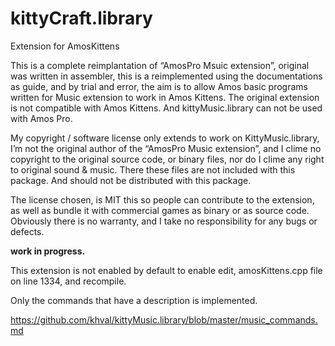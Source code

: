# kittyCraft.library
Extension for AmosKittens

This is a complete reimplantation of “AmosPro Msuic extension”, original was written in assembler, 
this is a reimplemented using the documentations as guide, and by trial and error, the aim is to allow Amos basic programs written for Music extension to work in Amos Kittens. The original extension is not compatible with Amos Kittens. And kittyMusic.library can not be used with Amos Pro.

My copyright / software license only extends to work on KittyMusic.library, I’m not the original author of the “AmosPro Music extension”, and I clime no copyright to the original source code, or binary files, nor do I clime any right to original sound & music. There these files are not included with this package. And should not be distributed with this package.

The license chosen, is MIT this so people can contribute to the extension, as well as bundle it with commercial games as binary or as source code. Obviously there is no warranty, and I take no responsibility for any bugs or defects.

**work in progress.**

This extension is not enabled by default to enable edit, 
amosKittens.cpp file on line 1334, and recompile.

Only the commands that have a description is implemented.

https://github.com/khval/kittyMusic.library/blob/master/music_commands.md

